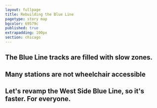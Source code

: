 ```yaml
---
layout: fullpage
title: Rebuilding the Blue Line
pagetype: story map
bgcolor: 69579c
published: true
extrapadding: 100px
section: chicago
---
```



## The Blue Line tracks are filled with slow zones.

## Many stations are not wheelchair accessible

## Let's revamp the West Side Blue Line, so it's faster. For everyone. 